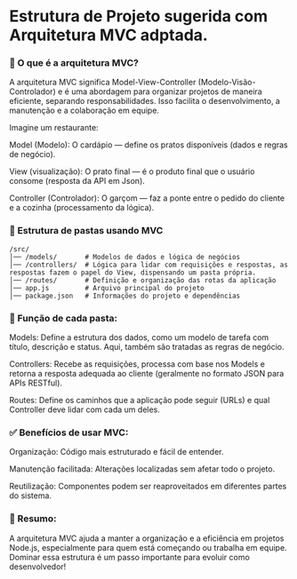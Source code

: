 # Estrutura de Projeto sugerida com Arquitetura MVC adptada.

### 📁 O que é a arquitetura MVC?

A arquitetura MVC significa Model-View-Controller (Modelo-Visão-Controlador) e é uma abordagem para organizar projetos de maneira eficiente, separando responsabilidades. Isso facilita o desenvolvimento, a manutenção e a colaboração em equipe.

Imagine um restaurante:

Model (Modelo): O cardápio — define os pratos disponíveis (dados e regras de negócio).

View (visualização): O prato final — é o produto final que o usuário consome (resposta da API em Json).

Controller (Controlador): O garçom — faz a ponte entre o pedido do cliente e a cozinha (processamento da lógica).

### 📂 Estrutura de pastas usando MVC

```
/src/
│── /models/       # Modelos de dados e lógica de negócios
│── /controllers/  # Lógica para lidar com requisições e respostas, as respostas fazem o papel do View, dispensando um pasta própria.
│── /routes/       # Definição e organização das rotas da aplicação
│── app.js         # Arquivo principal do projeto
│── package.json   # Informações do projeto e dependências
```

### 🔧 Função de cada pasta:

Models: Define a estrutura dos dados, como um modelo de tarefa com título, descrição e status. Aqui, também são tratadas as regras de negócio.

Controllers: Recebe as requisições, processa com base nos Models e retorna a resposta adequada ao cliente (geralmente no formato JSON para APIs RESTful).

Routes: Define os caminhos que a aplicação pode seguir (URLs) e qual Controller deve lidar com cada um deles.

### ✅ Benefícios de usar MVC:

Organização: Código mais estruturado e fácil de entender.

Manutenção facilitada: Alterações localizadas sem afetar todo o projeto.

Reutilização: Componentes podem ser reaproveitados em diferentes partes do sistema.

### 📌 Resumo:

A arquitetura MVC ajuda a manter a organização e a eficiência em projetos Node.js, especialmente para quem está começando ou trabalha em equipe. Dominar essa estrutura é um passo importante para evoluir como desenvolvedor!

